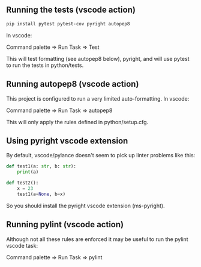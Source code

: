 ## Running the tests (vscode action)

```bash
pip install pytest pytest-cov pyright autopep8
```

In vscode:

Command palette => Run Task => Test

This will test formatting (see autopep8 below), pyright, and will use pytest to run the tests in python/tests.

## Running autopep8 (vscode action)

This project is configured to run a very limited auto-formatting. In vscode:

Command palette => Run Task => autopep8

This will only apply the rules defined in python/setup.cfg.

## Using pyright vscode extension

By default, vscode/pylance doesn't seem to pick up linter problems like this:

```python
def test1(a: str, b: str):
    print(a)

def test2():
    x = 23
    test1(a=None, b=x)
```

So you should install the pyright vscode extension (ms-pyright).

## Running pylint (vscode action)

Although not all these rules are enforced it may be useful to run the pylint vscode task:

Command palette => Run Task => pylint